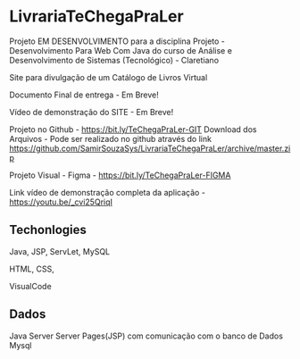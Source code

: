 # LivrariaTeChegaPraLer

Projeto EM DESENVOLVIMENTO para a disciplina Projeto - Desenvolvimento Para Web Com Java do curso de Análise e Desenvolvimento de Sistemas (Tecnológico) - Claretiano

Site para divulgação de um Catálogo de Livros Virtual

Documento Final de entrega - Em Breve!

Vídeo de demonstração do SITE - Em Breve!

Projeto no Github - https://bit.ly/TeChegaPraLer-GIT
Download dos Arquivos - Pode ser realizado no github através do link https://github.com/SamirSouzaSys/LivrariaTeChegaPraLer/archive/master.zip

Projeto Visual - Figma - https://bit.ly/TeChegaPraLer-FIGMA

Link vídeo de demonstração completa da aplicação - https://youtu.be/_cvi25QriqI


## Techonlogies
Java, JSP, ServLet, MySQL

HTML, CSS,

VisualCode


## Dados

Java Server Server Pages(JSP) com comunicação com o banco de Dados Mysql
